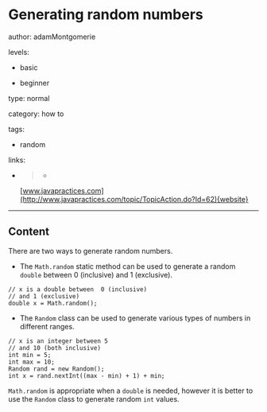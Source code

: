 # Generating random numbers
author: adamMontgomerie

levels:

  - basic

  - beginner

type: normal

category: how to

tags:

  - random

links:

  - >-
    [www.javapractices.com](http://www.javapractices.com/topic/TopicAction.do?Id=62){website}

---
## Content

There are two ways to generate random numbers.
- The `Math.random` static method can be used to generate a random `double` between 0  (inclusive) and 1 (exclusive).

```
// x is a double between  0 (inclusive)
// and 1 (exclusive)
double x = Math.random();

```

- The `Random` class can be used to generate various types of numbers in different ranges.

```
// x is an integer between 5 
// and 10 (both inclusive)
int min = 5;
int max = 10;
Random rand = new Random();
int x = rand.nextInt((max - min) + 1) + min;
```

`Math.random` is appropriate when a `double` is needed, however it is better to use the `Random` class to generate random `int` values.